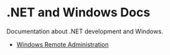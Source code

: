 # .NET and Windows Docs
Documentation about .NET development and Windows.

- [Windows Remote Administration](WindowsRemoteAdministration/README.md)
